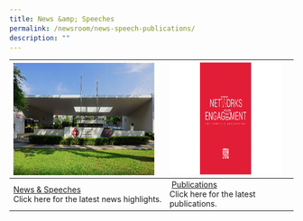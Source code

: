 ```yaml
---
title: News &amp; Speeches
permalink: /newsroom/news-speech-publications/
description: ""
---
```

|<img style="height:200px;width:250px" align="left" src="/images/NewsRoom/pa-hq-building.png"> | <img style="height:200px;width:250px" src="/images/NewsRoom/publicationstn.png">|  |
| -------- | -------- | -------- |
| [News &amp; Speeches](/news-and-speeches)<br>Click&nbsp;here&nbsp;for&nbsp;the&nbsp;latest&nbsp;news&nbsp;highlights.     |               &nbsp;[Publications](/newsroom/publications)<br>Click here for the latest publications. |      |